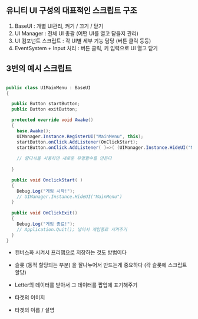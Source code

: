 ## 유니티 UI 구성의 대표적인 스크립트 구조

1. BaseUI : 개별 UI관리, 켜기 / 끄기 / 닫기
2. UI Manager : 전체 UI 총괄 (어떤 UI를 열고 닫을지 관리)
3. UI 컴포넌트 스크립트 : 각 UI별 세부 기능 담당 (버튼 클릭 등등)
4. EventSystem + Input 처리 : 버튼 클릭, 키 입력으로 UI 열고 닫기

## 3번의 예시 스크립트

```c#

public class UIMainMenu : BaseUI
{

  public Button startButton;
  public Button exitButton;

  protected override void Awake()
  {
    base.Awake();
    UIManager.Instance.RegisterUI("MainMenu", this);
    startButton.onClick.AddListener(OnClickStart);
    startButton.onClick.AddListener( )=>( (UIManager.Instance.HideUI("MainMenu"))
    
    // 람다식을 사용하면 새로운 무명함수를 만든다
    
  }

  public void OnclickStart( )
  {
    Debug.Log("게임 시작!");
    // UIManager.Instance.HideUI("MainMenu")
  }
  
  public void OnClickExit()
  {
    Debug.Log("게임 종료!");
    // Application.Quit(); 넣어서 게임종료 시켜주기
  }
}

```
+ 캔버스화 시켜서 프리팹으로 저장하는 것도 방법이다
+ 슬롯 (동적 할당되는 부분) 을 잘나누어서 만드는게 중요하다 (각 슬롯에 스크립트 할당)
+ Letter의 데이터를 받아서 그 데이터를 팝업에 표기해주기  

+ 타겟의 이미지
+ 타겟의 이름 / 설명

